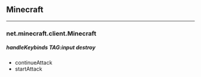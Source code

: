 ## Minecraft
***

### net.minecraft.client.Minecraft
##### handleKeybinds *TAG:input destroy*
* continueAttack
* startAttack

